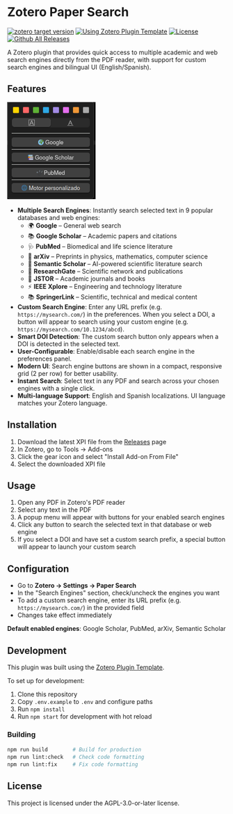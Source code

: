 # Zotero Paper Search

[![zotero target version](https://img.shields.io/badge/Zotero-7-green?style=flat-square&logo=zotero&logoColor=CC2936)](https://www.zotero.org)
[![Using Zotero Plugin Template](https://img.shields.io/badge/Using-Zotero%20Plugin%20Template-blue?style=flat-square&logo=github)](https://github.com/windingwind/zotero-plugin-template)
[![License](https://img.shields.io/github/license/MiguelDLM/BFEX.svg)](https://github.com//MiguelDLM/zotero-paper-search/blob/main/LICENSE)
[![Github All Releases](https://img.shields.io/github/downloads/MiguelDLM/zotero-paper-search/total.svg)](https://github.com/MiguelDLM/zotero-paper-search/releases)


A Zotero plugin that provides quick access to multiple academic and web search engines directly from the PDF reader, with support for custom search engines and bilingual UI (English/Spanish).

## Features

![Zotero Paper Search menu](./Screenshot.png)

- **Multiple Search Engines**: Instantly search selected text in 9 popular databases and web engines:
  - 🌍 **Google** – General web search
  - 📚 **Google Scholar** – Academic papers and citations
  - 🩺 **PubMed** – Biomedical and life science literature
  - 🔬 **arXiv** – Preprints in physics, mathematics, computer science
  - 🧠 **Semantic Scholar** – AI-powered scientific literature search
  - 🔬 **ResearchGate** – Scientific network and publications
  - 📖 **JSTOR** – Academic journals and books
  - ⚡ **IEEE Xplore** – Engineering and technology literature
  - 📚 **SpringerLink** – Scientific, technical and medical content
- **Custom Search Engine**: Enter any URL prefix (e.g. `https://mysearch.com/`) in the preferences. When you select a DOI, a button will appear to search using your custom engine (e.g. `https://mysearch.com/10.1234/abcd`).
- **Smart DOI Detection**: The custom search button only appears when a DOI is detected in the selected text.
- **User-Configurable**: Enable/disable each search engine in the preferences panel.
- **Modern UI**: Search engine buttons are shown in a compact, responsive grid (2 per row) for better usability.
- **Instant Search**: Select text in any PDF and search across your chosen engines with a single click.
- **Multi-language Support**: English and Spanish localizations. UI language matches your Zotero language.

## Installation

1. Download the latest XPI file from the [Releases](../../releases) page
2. In Zotero, go to Tools → Add-ons
3. Click the gear icon and select "Install Add-on From File"
4. Select the downloaded XPI file

## Usage

1. Open any PDF in Zotero's PDF reader
2. Select any text in the PDF
3. A popup menu will appear with buttons for your enabled search engines
4. Click any button to search the selected text in that database or web engine
5. If you select a DOI and have set a custom search prefix, a special button will appear to launch your custom search

## Configuration

- Go to **Zotero → Settings → Paper Search**
- In the "Search Engines" section, check/uncheck the engines you want
- To add a custom search engine, enter its URL prefix (e.g. `https://mysearch.com/`) in the provided field
- Changes take effect immediately

**Default enabled engines**: Google Scholar, PubMed, arXiv, Semantic Scholar

## Development

This plugin was built using the [Zotero Plugin Template](https://github.com/windingwind/zotero-plugin-template).

To set up for development:

1. Clone this repository
2. Copy `.env.example` to `.env` and configure paths
3. Run `npm install`
4. Run `npm start` for development with hot reload

### Building

```bash
npm run build        # Build for production
npm run lint:check   # Check code formatting
npm run lint:fix     # Fix code formatting
```

## License

This project is licensed under the AGPL-3.0-or-later license.
